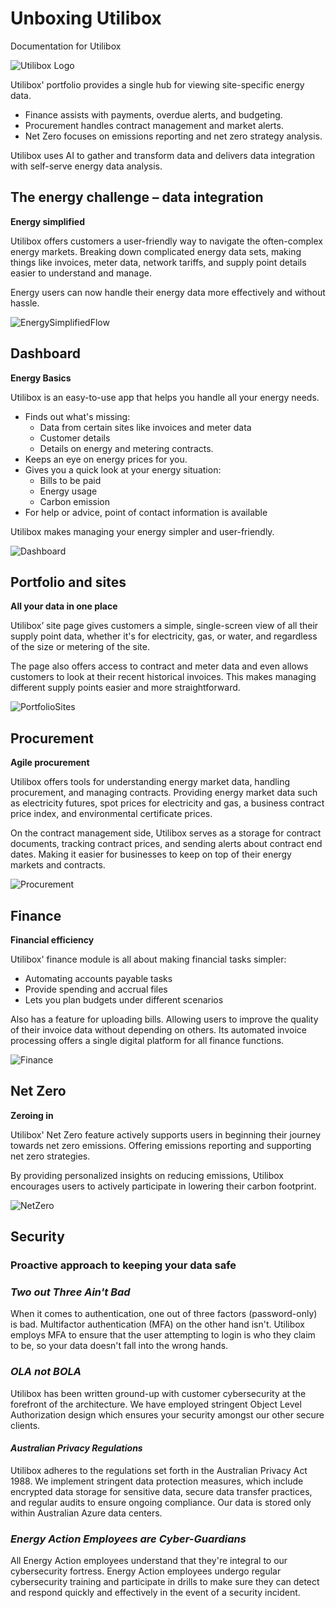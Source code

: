 # Unboxing Utilibox
Documentation for Utilibox

![Utilibox Logo](Resources/Images/UtiliboxLogoRGB.png)

Utilibox' portfolio provides a single hub for viewing site-specific energy data.

* Finance assists with payments, overdue alerts, and budgeting.
* Procurement handles contract management and market alerts.
* Net Zero focuses on emissions reporting and net zero strategy analysis. 

Utilibox uses AI to gather and transform data and delivers data integration with self-serve energy data analysis.

## The energy challenge – data integration
**Energy simplified**

Utilibox offers customers a user-friendly way to navigate the often-complex energy markets. Breaking down complicated energy data sets, making things like invoices, meter data, network tariffs, and supply point details easier to understand and manage.

Energy users can now handle their energy data more effectively and without hassle.

![EnergySimplifiedFlow](Resources/Images/Flowchart.png)

## Dashboard
**Energy Basics**

Utilibox is an easy-to-use app that helps you handle all your energy needs. 
* Finds out what's missing:
    * Data from certain sites like invoices and meter data
    * Customer details
    * Details on energy and metering contracts.
* Keeps an eye on energy prices for you.
* Gives you a quick look at your energy situation:
    * Bills to be paid
    * Energy usage
    * Carbon emission
* For help or advice, point of contact information is available
 
Utilibox makes managing your energy simpler and user-friendly.

![Dashboard](Resources/Images/Dashboard.png)

## Portfolio and sites
**All your data in one place**

Utilibox’ site page gives customers a simple, single-screen view of all their supply point data, whether it's for electricity, gas, or water, and regardless of the size or metering of the site.

The page also offers access to contract and meter data and even allows customers to look at their recent historical invoices. This makes managing different supply points easier and more straightforward.

![PortfolioSites](<Resources/Images/Portfolio and Sites.png>)

## Procurement
**Agile procurement**

Utilibox offers tools for understanding energy market data, handling procurement, and managing contracts. Providing energy market data such as electricity futures, spot prices for electricity and gas, a business contract price index, and environmental certificate prices.

On the contract management side, Utilibox serves as a storage for contract documents, tracking contract prices, and sending alerts about contract end dates. Making it easier for businesses to keep on top of their energy markets and contracts.

![Procurement](Resources/Images/Procurement.png)

## Finance
**Financial efficiency**

Utilibox' finance module is all about making financial tasks simpler:
  * Automating accounts payable tasks
  * Provide spending and accrual files
  * Lets you plan budgets under different scenarios
  
  Also has a feature for uploading bills. Allowing users to improve the quality of their invoice data without depending on others. Its automated invoice processing offers a single digital platform for all finance functions.

![Finance](Resources/Images/Finance.png)

## Net Zero
**Zeroing in**

Utilibox' Net Zero feature actively supports users in beginning their journey towards net zero emissions. Offering emissions reporting and supporting net zero strategies.

By providing personalized insights on reducing emissions, Utilibox encourages users to actively participate in lowering their carbon footprint.

![NetZero](<Resources/Images/Net Zero.png>)

## Security
### Proactive approach to keeping your data safe

### *Two out Three Ain't Bad*
When it comes to authentication, one out of three factors (password-only) is bad.  Multifactor authentication (MFA) on the other hand isn't.  Utilibox employs MFA to ensure that the user attempting to login is who they claim to be, so your data doesn't fall into the wrong hands.

### *OLA not BOLA*
Utilibox has been written ground-up with customer cybersecurity at the forefront of the architecture.  We have employed stringent Object Level Authorization design which ensures your security amongst our other secure clients.

#### *Australian Privacy Regulations*
Utilibox adheres to the regulations set forth in the Australian Privacy Act 1988. We implement stringent data protection measures, which include encrypted data storage for sensitive data, secure data transfer practices, and regular audits to ensure ongoing compliance.  Our data is stored only within Australian Azure data centers.

### *Energy Action Employees are Cyber-Guardians*
All Energy Action employees understand that they're integral to our cybersecurity fortress.  Energy Action employees undergo regular cybersecurity training and participate in drills to make sure they can detect and respond quickly and effectively in the event of a security incident.
